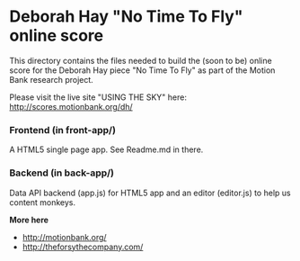 Deborah Hay "No Time To Fly" online score
=========================================

This directory contains the files needed to build the (soon to be) online score for the Deborah Hay piece "No Time To Fly" as part of the Motion Bank research project.

Please visit the live site "USING THE SKY" here:
http://scores.motionbank.org/dh/


### Frontend (in front-app/)

A HTML5 single page app. See Readme.md in there.


### Backend (in back-app/)

Data API backend (app.js) for HTML5 app and an editor (editor.js) to help us content monkeys.


**More here**

- http://motionbank.org/
- http://theforsythecompany.com/